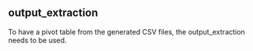 ## output_extraction

To have a pivot table from the generated CSV files, the output_extraction needs to be used.
